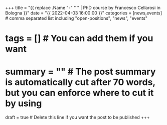 +++
title = "{{ replace .Name "-" " " | PhD course by Francesco Cellarosi in Bologna }}"
date = "{{ 2022-04-03 16:00:00 }}"
categories = [news,events] # comma separated list including "open-positions", "news", "events"
# tags = [] # You can add them if you want
# summary = "" # The post summary is automatically cut after 70 words, but you can enforce where to cut it by using <!--more-->
draft = true # Delete this line if you want the post to be published
+++

<!-- 
Between April 11 and May 12, 2022, 
[Francesco Cellarosi](https://www.queensu.ca/mathstat/people/faculty/profiles/cellarosi) will deliver the 
PhD course "Randomness in Number Theory: dynamical and probabilistic methods", at the Department of
Mathematics of Università di Bologna and on-line via MS Teams.

Schedule
(All times are 4-6pm Italian time. Room name within the Math Building in parenthesis)

April 11  (Seminario VIII Piano)

April 13  (Vitali)

April 20  (Bombelli)

April 21  (Seminario VIII Piano)

April 26  (Seminario VIII Piano)

April 28  (Seminario VIII Piano)

May 3  (Seminario VIII Piano)

May 5  (Seminario VII Piano)

May 10  (Bombelli)

May 12  (Seminario VIII Piano)

Program

The course will focus on recent advances concerning the study of random behaviour of number-theoretical 
sequences. We will mainly focus on the distribution of square-free integers and their generalisations 
(e.g. k-free, B-free). We will discuss Sarnak's conjecture on the disjointness of the Mobius function mu(n) 
from sequences generated by zero-entropy dynamical systems. We will prove that mu^2(n) (the indicator of 
square-free integers) is completely deterministic and study the statistics of its patterns in long intervals. 
We will also discuss some very recent progress on the distribution of square-free integers in small intervals.

Time permitting, we may discuss the limiting distribution of quadratic Weyl sums and their generalisations 
(e.g. classical Jacobi theta functions). Quadratic Weyl sums are a special kind of exponential sums that 
appear naturally in number theory, mathematical physics, and representation theory. They can be interpreted as 
deterministic walks (with a random `seed') in the complex plane. Generalising Sarnak's equidistribution of 
horocycles under the action of the geodesic ow, we can study the limiting distribution of such Weyl sums. A 
stochastic process of number-theoretical origin can be defined using such sums. Understanding the behaviour of 
trajectories of the geodesic ow in a homogeneous space, we can study this process, that shares only some of 
its properties with those of the Brownian motion.

To attend the course please register 
[here](https://docs.google.com/forms/d/12d_BxA1ghligbpo835z3vh_dJ8UM80hExdMgsY8cRY8/).
You will receive an email with all the information and material about the course, and your email will
be insterted in the course team on MS Teams.


*******
Use Markdown syntax: https://guides.github.com/pdfs/markdown-cheatsheet-online.pdf 
See also: https://www.markdownguide.org/basic-syntax/
(for a new line without breaking a paragraph simply end the line with two or more spaces)

The following shortcodes for videos or images are available: https://gohugo.io/content-management/shortcodes/

    {{< center >}}To center text, use the center shortcode{{< /center >}}

For images, I recommend to use:

    ![alt text here]({{< resource url="path inside the static folder" >}})

see may-12-online-event-celebrating-women-in-math-9-june-2020-1500.md for an example.


We can create more if needed, just let me know.

You cannot add html content, if you need that, I can make it possible, so, in case, let me know.
-->

